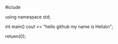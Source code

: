 #iclude <iostream>

using namespace std;

int main()
cout << "hello github my name is Helia\n";

retuen(0);
